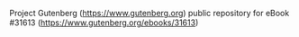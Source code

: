 Project Gutenberg (https://www.gutenberg.org) public repository for eBook #31613 (https://www.gutenberg.org/ebooks/31613)

